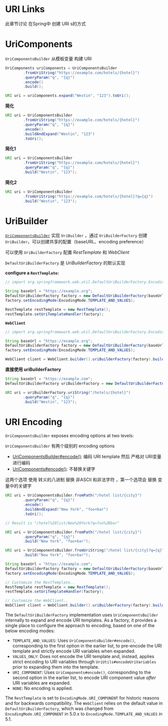 # URI Links

此章节讨论 在Spring中 创建 URI s的方式

# UriComponents

`UriComponentsBuilder`  从模板变量 构建 URI

```java
UriComponents uriComponents = UriComponentsBuilder
        .fromUriString("https://example.com/hotels/{hotel}")  
        .queryParam("q", "{q}")  
        .encode() 
        .build(); 

URI uri = uriComponents.expand("Westin", "123").toUri();  
```



**简化**

```java
URI uri = UriComponentsBuilder
        .fromUriString("https://example.com/hotels/{hotel}")
        .queryParam("q", "{q}")
        .encode()
        .buildAndExpand("Westin", "123")
        .toUri();
```

**简化1**

```java
URI uri = UriComponentsBuilder
        .fromUriString("https://example.com/hotels/{hotel}")
        .queryParam("q", "{q}")
        .build("Westin", "123");
```

**简化2**

```java
URI uri = UriComponentsBuilder
        .fromUriString("https://example.com/hotels/{hotel}?q={q}")
        .build("Westin", "123");
```

# UriBuilder

[`UriComponentsBuilder`](https://docs.spring.io/spring-framework/docs/current/reference/html/web-reactive.html#web-uricomponents)  实现 `UriBuilder` ，通过 `UriBuilderFactory` 创建 `UriBuilder`，可以创建共享的配置（baseURL、encoding preference）

可以使用 `UriBuilderFactory` 配置 *RestTemplate* 和 *WebClient* 

`DefaultUriBuilderFactory` 是 *UriBuilderFactory* 的默认实现 



**configure a `RestTemplate`:**

```java
// import org.springframework.web.util.DefaultUriBuilderFactory.EncodingMode;

String baseUrl = "https://example.org";
DefaultUriBuilderFactory factory = new DefaultUriBuilderFactory(baseUrl);
factory.setEncodingMode(EncodingMode.TEMPLATE_AND_VALUES);

RestTemplate restTemplate = new RestTemplate();
restTemplate.setUriTemplateHandler(factory);
```

**`WebClient`**

```java
// import org.springframework.web.util.DefaultUriBuilderFactory.EncodingMode;

String baseUrl = "https://example.org";
DefaultUriBuilderFactory factory = new DefaultUriBuilderFactory(baseUrl);
factory.setEncodingMode(EncodingMode.TEMPLATE_AND_VALUES);

WebClient client = WebClient.builder().uriBuilderFactory(factory).build();
```

**直接使用 uriBuilderFactory**

```java
String baseUrl = "https://example.com";
DefaultUriBuilderFactory uriBuilderFactory = new DefaultUriBuilderFactory(baseUrl);

URI uri = uriBuilderFactory.uriString("/hotels/{hotel}")
        .queryParam("q", "{q}")
        .build("Westin", "123");
```

# URI Encoding

`UriComponentsBuilder` exposes encoding options at two levels:

`UriComponentsBuilder` 有两个级别的 encoding options 

- [UriComponentsBuilder#encode()](https://docs.spring.io/spring-framework/docs/5.3.10/javadoc-api/org/springframework/web/util/UriComponentsBuilder.html#encode--): 编码 URI template 然后 严格对 URI变量进行编码
- [UriComponents#encode()](https://docs.spring.io/spring-framework/docs/5.3.10/javadoc-api/org/springframework/web/util/UriComponents.html#encode--): 不替换关键字

这两个选项 使用 转义的八进制 替换 非ASCII 和非法字符 ，第一个选项会 替换 变量中的关键字

```java
URI uri = UriComponentsBuilder.fromPath("/hotel list/{city}")
        .queryParam("q", "{q}")
        .encode()
        .buildAndExpand("New York", "foo+bar")
        .toUri();

// Result is "/hotel%20list/New%20York?q=foo%2Bbar"
```



```java
URI uri = UriComponentsBuilder.fromPath("/hotel list/{city}")
        .queryParam("q", "{q}")
        .build("New York", "foo+bar");
```



```java
URI uri = UriComponentsBuilder.fromUriString("/hotel list/{city}?q={q}")
        .build("New York", "foo+bar");
```



```java
String baseUrl = "https://example.com";
DefaultUriBuilderFactory factory = new DefaultUriBuilderFactory(baseUrl)
factory.setEncodingMode(EncodingMode.TEMPLATE_AND_VALUES);

// Customize the RestTemplate..
RestTemplate restTemplate = new RestTemplate();
restTemplate.setUriTemplateHandler(factory);

// Customize the WebClient..
WebClient client = WebClient.builder().uriBuilderFactory(factory).build();
```

The `DefaultUriBuilderFactory` implementation uses `UriComponentsBuilder` internally to expand and encode URI templates. As a factory, it provides a single place to configure the approach to encoding, based on one of the below encoding modes:

- `TEMPLATE_AND_VALUES`: Uses `UriComponentsBuilder#encode()`, corresponding to the first option in the earlier list, to pre-encode the URI template and strictly encode URI variables when expanded.
- `VALUES_ONLY`: Does not encode the URI template and, instead, applies strict encoding to URI variables through `UriUtils#encodeUriVariables` prior to expanding them into the template.
- `URI_COMPONENT`: Uses `UriComponents#encode()`, corresponding to the second option in the earlier list, to encode URI component value *after* URI variables are expanded.
- `NONE`: No encoding is applied.

The `RestTemplate` is set to `EncodingMode.URI_COMPONENT` for historic reasons and for backwards compatibility. The `WebClient` relies on the default value in `DefaultUriBuilderFactory`, which was changed from `EncodingMode.URI_COMPONENT` in 5.0.x to `EncodingMode.TEMPLATE_AND_VALUES` in 5.1.